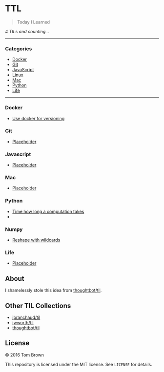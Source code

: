 # TTL

> Today I Learned


_4 TILs and counting..._

---

### Categories

* [Docker](#docker)
* [Git](#git)
* [JavaScript](#javascript)
* [Linux](#linux)
* [Mac](#mac)
* [Python](#python)
* [Life](#life)

---

### Docker

- [Use docker for versioning](docker/use-docker-for-versioning.md)

### Git

- [Placeholder](#)

### Javascript

- [Placeholder](#)

### Mac

- [Placeholder](#)

### Python

- [Time how long a computation takes](python/time-how-long-a-computation-takes.md)
- 
### Numpy

- [Reshape with wildcards](numpy/reshape-with-wildcards.md)

### Life

- [Placeholder](#)


## About

I shamelessly stole this idea from
[thoughtbot/til](https://github.com/thoughtbot/til).

## Other TIL Collections

* [jbranchaud/til](https://github.com/jbranchaud/til)
* [jwworth/til](https://github.com/jwworth/til)
* [thoughtbot/til](https://github.com/thoughtbot/til)

## License

&copy; 2016 Tom Brown

This repository is licensed under the MIT license. See `LICENSE` for
details.
